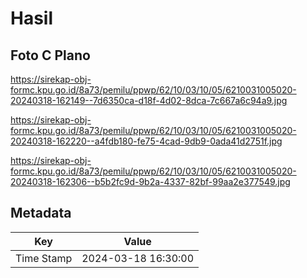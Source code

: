 # Hasil

## Foto C Plano

https://sirekap-obj-formc.kpu.go.id/8a73/pemilu/ppwp/62/10/03/10/05/6210031005020-20240318-162149--7d6350ca-d18f-4d02-8dca-7c667a6c94a9.jpg

https://sirekap-obj-formc.kpu.go.id/8a73/pemilu/ppwp/62/10/03/10/05/6210031005020-20240318-162220--a4fdb180-fe75-4cad-9db9-0ada41d2751f.jpg

https://sirekap-obj-formc.kpu.go.id/8a73/pemilu/ppwp/62/10/03/10/05/6210031005020-20240318-162306--b5b2fc9d-9b2a-4337-82bf-99aa2e377549.jpg


## Metadata

| Key        | Value               |
| ---------- | ------------------- |
| Time Stamp | 2024-03-18 16:30:00 |



